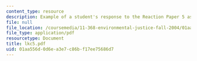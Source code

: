 ```yaml
---
content_type: resource
description: Example of a student's response to the Reaction Paper 5 assignment.
file: null
file_location: /coursemedia/11-368-environmental-justice-fall-2004/01aa556d0d6ea3e7c86bf17ee75686d7_lkc5.pdf
file_type: application/pdf
resourcetype: Document
title: lkc5.pdf
uid: 01aa556d-0d6e-a3e7-c86b-f17ee75686d7
---
```

